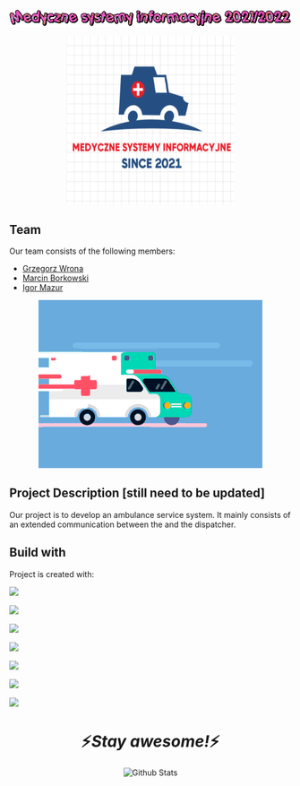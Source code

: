 ![GIF](Logo/MSI.gif)

<div align="center">
  <a href="https://github.com/github_username/repo_name">
    <img src="Logo/Logo.png" alt="Logo" width="300" height="300">
  </a>
</div>

## Team
Our team consists of the following members:
* [Grzegorz Wrona](https://github.com/vroniu)
* [Marcin Borkowski](https://github.com/MarBor2000)
* [Igor Mazur](https://github.com/ijmazur)

<div align="center">

![GIF](Logo/gifekTaki4Fun.gif)

</div>

## Project Description [still need to be updated]
Our project is to develop
an ambulance service system.
It mainly consists of
an extended communication
between the 
and the dispatcher.

## Build with
Project is created with:

[<img src="https://img.shields.io/badge/redis-%23DC382D.svg?&style=for-the-badge&logo=redis&logoColor=white" />](https://redis.io)

[<img src="https://img.shields.io/badge/react-%2361DAFB.svg?&style=for-the-badge&logo=react&logoColor=black" />](https://reactjs.org)

[<img src="https://img.shields.io/badge/celery-%2337814A.svg?&style=for-the-badge&logo=celery&logoColor=white" />](https://docs.celeryproject.org/en/stable/)

[<img src="https://img.shields.io/badge/docker-%232496ED.svg?&style=for-the-badge&logo=docker&logoColor=white" />](https://www.docker.com)

[<img src="https://img.shields.io/badge/python-%233776AB.svg?&style=for-the-badge&logo=python&logoColor=white" />](https://www.python.org)

[<img src="https://img.shields.io/badge/bootstrap-%237952B3.svg?&style=for-the-badge&logo=bootstrap&logoColor=white" />](https://getbootstrap.com)

[<img src="https://img.shields.io/badge/javascript-%23F7DF1E.svg?&style=for-the-badge&logo=javascript&logoColor=black" />](https://www.javascript.com)



<h1 align='center'>⚡️<i>Stay awesome!</i>⚡️</h1>

<p align="center">
        <img src="https://raw.githubusercontent.com/bornmay/bornmay/Update/svg/Bottom.svg" alt="Github Stats" />
</p>

